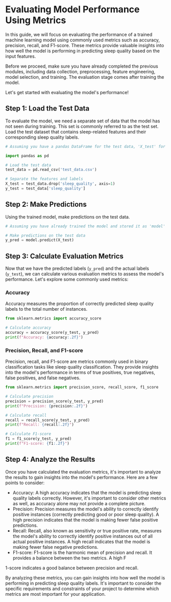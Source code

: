 # Evaluating Model Performance Using Metrics

In this guide, we will focus on evaluating the performance of a trained machine learning model using commonly used metrics such as accuracy, precision, recall, and F1-score. These metrics provide valuable insights into how well the model is performing in predicting sleep quality based on the input features.

Before we proceed, make sure you have already completed the previous modules, including data collection, preprocessing, feature engineering, model selection, and training. The evaluation stage comes after training the model.

Let's get started with evaluating the model's performance!

## Step 1: Load the Test Data

To evaluate the model, we need a separate set of data that the model has not seen during training. This set is commonly referred to as the test set. Load the test dataset that contains sleep-related features and their corresponding sleep quality labels.

```python
# Assuming you have a pandas DataFrame for the test data, 'X_test' for features and 'y_test' for labels

import pandas as pd

# Load the test data
test_data = pd.read_csv('test_data.csv')

# Separate the features and labels
X_test = test_data.drop('sleep_quality', axis=1)
y_test = test_data['sleep_quality']
```

## Step 2: Make Predictions

Using the trained model, make predictions on the test data.

```python
# Assuming you have already trained the model and stored it as 'model'

# Make predictions on the test data
y_pred = model.predict(X_test)
```

## Step 3: Calculate Evaluation Metrics

Now that we have the predicted labels (`y_pred`) and the actual labels (`y_test`), we can calculate various evaluation metrics to assess the model's performance. Let's explore some commonly used metrics:

### Accuracy

Accuracy measures the proportion of correctly predicted sleep quality labels to the total number of instances.

```python
from sklearn.metrics import accuracy_score

# Calculate accuracy
accuracy = accuracy_score(y_test, y_pred)
print(f"Accuracy: {accuracy:.2f}")
```

### Precision, Recall, and F1-score

Precision, recall, and F1-score are metrics commonly used in binary classification tasks like sleep quality classification. They provide insights into the model's performance in terms of true positives, true negatives, false positives, and false negatives.

```python
from sklearn.metrics import precision_score, recall_score, f1_score

# Calculate precision
precision = precision_score(y_test, y_pred)
print(f"Precision: {precision:.2f}")

# Calculate recall
recall = recall_score(y_test, y_pred)
print(f"Recall: {recall:.2f}")

# Calculate F1-score
f1 = f1_score(y_test, y_pred)
print(f"F1-score: {f1:.2f}")
```

## Step 4: Analyze the Results

Once you have calculated the evaluation metrics, it's important to analyze the results to gain insights into the model's performance. Here are a few points to consider:

- Accuracy: A high accuracy indicates that the model is predicting sleep quality labels correctly. However, it's important to consider other metrics as well, as accuracy alone may not provide a complete picture.
- Precision: Precision measures the model's ability to correctly identify positive instances (correctly predicting good or poor sleep quality). A high precision indicates that the model is making fewer false positive predictions.
- Recall: Recall, also known as sensitivity or true positive rate, measures the model's ability to correctly identify positive instances out of all actual positive instances. A high recall indicates that the model is making fewer false negative predictions.
- F1-score: F1-score is the harmonic mean of precision and recall. It provides a balance between the two metrics. A high F

1-score indicates a good balance between precision and recall.

By analyzing these metrics, you can gain insights into how well the model is performing in predicting sleep quality labels. It's important to consider the specific requirements and constraints of your project to determine which metrics are most important for your application.
